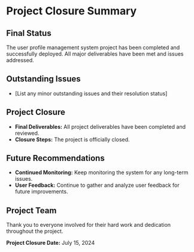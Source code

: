 # Project Closure Summary

## Final Status
The user profile management system project has been completed and successfully deployed. All major deliverables have been met and issues addressed.

## Outstanding Issues
- [List any minor outstanding issues and their resolution status]

## Project Closure
- **Final Deliverables:** All project deliverables have been completed and reviewed.
- **Closure Steps:** The project is officially closed.

## Future Recommendations
- **Continued Monitoring:** Keep monitoring the system for any long-term issues.
- **User Feedback:** Continue to gather and analyze user feedback for future improvements.

## Project Team
Thank you to everyone involved for their hard work and dedication throughout the project.

**Project Closure Date:** July 15, 2024